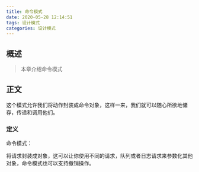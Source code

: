 ```yaml
---
title: 命令模式
date: 2020-05-28 12:14:51
tags: 设计模式
categories: 设计模式
---
```


## 概述

> 本章介绍命令模式

<!--more-->

## 正文

这个模式允许我们将动作封装成命令对象，这样一来，我们就可以随心所欲地储存，传递和调用他们。

### 定义

命令模式：

将请求封装成对象，这可以让你使用不同的请求，队列或者日志请求来参数化其他对象，命令模式也可以支持撤销操作。